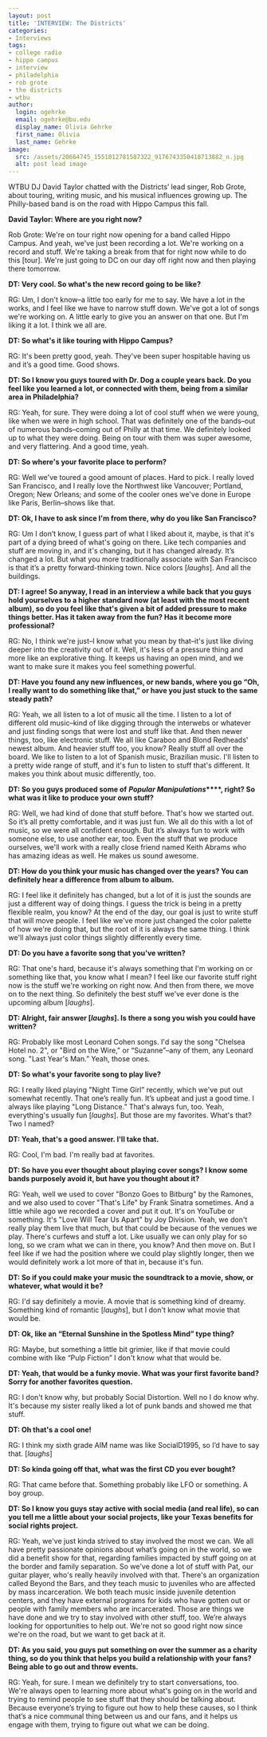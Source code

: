 ```yaml
---
layout: post
title: 'INTERVIEW: The Districts'
categories:
- Interviews
tags:
- college radio
- hippo campus
- interview
- philadelphia
- rob grote
- the districts
- wtbu
author:
  login: ogehrke
  email: ogehrke@bu.edu
  display_name: Olivia Gehrke
  first_name: Olivia
  last_name: Gehrke
image:
  src: /assets/20664745_1551012781587322_9176743350418713882_n.jpg
  alt: post lead image
---
```


WTBU DJ David Taylor chatted with the Districts’ lead singer, Rob Grote, about touring, writing music, and his musical influences growing up. The Philly-based band is on the road with Hippo Campus this fall.

**David Taylor: Where are you right now?**

Rob Grote: We're on tour right now opening for a band called Hippo Campus. And yeah, we've just been recording a lot. We're working on a record and stuff. We're taking a break from that for right now while to do this \[tour\]. We're just going to DC on our day off right now and then playing there tomorrow.

**DT: Very cool. So what's the new record going to be like?**

RG: Um, I don't know–a little too early for me to say. We have a lot in the works, and I feel like we have to narrow stuff down. We've got a lot of songs we're working on. A little early to give you an answer on that one. But I'm liking it a lot. I think we all are.

**DT: So what's it like touring with Hippo Campus?**

RG: It's been pretty good, yeah. They've been super hospitable having us and it’s a good time. Good shows.

**DT: So I know you guys toured with Dr. Dog a couple years back. Do you feel like you learned a lot, or connected with them, being from a similar area in Philadelphia?**

RG: Yeah, for sure. They were doing a lot of cool stuff when we were young, like when we were in high school. That was definitely one of the bands–out of numerous bands–coming out of Philly at that time. We definitely looked up to what they were doing. Being on tour with them was super awesome, and very flattering. And a good time, yeah.

**DT: So where's your favorite place to perform?**

RG: Well we've toured a good amount of places. Hard to pick. I really loved San Francisco, and I really love the Northwest like Vancouver; Portland, Oregon; New Orleans; and some of the cooler ones we've done in Europe like Paris, Berlin–shows like that.

**DT: Ok, I have to ask since I'm from there, why do you like San Francisco?**

RG: Um I don’t know, I guess part of what I liked about it, maybe, is that it's part of a dying breed of what's going on there. Like tech companies and stuff are moving in, and it's changing, but it has changed already. It’s changed a lot. But what you more traditionally associate with San Francisco is that it’s a pretty forward-thinking town. Nice colors \[_laughs_\]. And all the buildings.

**DT: I agree! So anyway, I read in an interview a while back that you guys hold yourselves to a higher standard now (at least with the most recent album), so do you feel like that's given a bit of added pressure to make things better. Has it taken away from the fun? Has it become more professional?**

RG: No, I think we're just–I know what you mean by that–it's just like diving deeper into the creativity out of it. Well, it's less of a pressure thing and more like an explorative thing. It keeps us having an open mind, and we want to make sure it makes you feel something powerful.

**DT: Have you found any new influences, or new bands, where you go “Oh, I really want to do something like that,” or have you just stuck to the same steady path?**

RG: Yeah, we all listen to a lot of music all the time. I listen to a lot of different old music–kind of like digging through the interwebs or whatever and just finding songs that were lost and stuff like that. And then newer things, too, like electronic stuff. We all like Caraboo and Blond Redheads' newest album. And heavier stuff too, you know? Really stuff all over the board. We like to listen to a lot of Spanish music, Brazilian music. I'll listen to a pretty wide range of stuff, and it's fun to listen to stuff that's different. It makes you think about music differently, too.

**DT: So you guys produced some of** **_Popular Manipulations_****, right? So what was it like to produce your own stuff?**

RG: Well, we had kind of done that stuff before. That's how we started out. So it’s all pretty comfortable, and it was just fun. We all do this with a lot of music, so we were all confident enough. But it’s always fun to work with someone else, to use another ear, too. Even the stuff that we produce ourselves, we'll work with a really close friend named Keith Abrams who has amazing ideas as well. He makes us sound awesome.

**DT: How do you think your music has changed over the years? You can definitely hear a difference from album to album.**

RG: I feel like it definitely has changed, but a lot of it is just the sounds are just a different way of doing things. I guess the trick is being in a pretty flexible realm, you know? At the end of the day, our goal is just to write stuff that will move people. I feel like we've more just changed the color palette of how we're doing that, but the root of it is always the same thing. I think we'll always just color things slightly differently every time.

**DT: Do you have a favorite song that you've written?**

RG: That one's hard, because it's always something that I'm working on or something like that, you know what I mean? I feel like our favorite stuff right now is the stuff we're working on right now. And then from there, we move on to the next thing. So definitely the best stuff we've ever done is the upcoming album \[_laughs_\].

**DT: Alright, fair answer \[****_laughs_****\]. Is there a song you wish you could have written?**

RG: Probably like most Leonard Cohen songs. I'd say the song "Chelsea Hotel no. 2", or "Bird on the Wire," or “Suzanne”–any of them, any Leonard song. "Last Year's Man.” Yeah, those ones.

**DT: So what's your favorite song to play live?**

RG: I really liked playing "Night Time Girl” recently, which we've put out somewhat recently. That one’s really fun. It’s upbeat and just a good time. I always like playing "Long Distance.” That's always fun, too. Yeah, everything's usually fun \[_laughs_\]. But those are my favorites. What's that? Two I named?

**DT: Yeah, that's a good answer. I'll take that.**

RG: Cool, I'm bad. I'm really bad at favorites.

**DT: So have you ever thought about playing cover songs? I know some bands purposely avoid it, but have you thought about it?**

RG: Yeah, well we used to cover "Bonzo Goes to Bitburg" by the Ramones, and we also used to cover "That's Life" by Frank Sinatra sometimes. And a little while ago we recorded a cover and put it out. It's on YouTube or something. It's "Love Will Tear Us Apart" by Joy Division. Yeah, we don't really play them live that much, but that could be because of the venues we play. There's curfews and stuff a lot. Like usually we can only play for so long, so we cram what we can in there, you know? And then move on. But I feel like if we had the position where we could play slightly longer, then we would definitely work a lot more of that in, because it's fun.

**DT: So if you could make your music the soundtrack to a movie, show, or whatever, what would it be?**

RG: I'd say definitely a movie. A movie that is something kind of dreamy. Something kind of romantic \[_laughs_\], but I don't know what movie that would be.

**DT: Ok, like an “Eternal Sunshine in the Spotless Mind” type thing?**

RG: Maybe, but something a little bit grimier, like if that movie could combine with like “Pulp Fiction” I don't know what that would be.

**DT: Yeah, that would be a funky movie. What was your first favorite band? Sorry for another favorites question.**

RG: I don't know why, but probably Social Distortion. Well no I do know why. It's because my sister really liked a lot of punk bands and showed me that stuff.

**DT: Oh that's a cool one!**

RG: I think my sixth grade AIM name was like SocialD1995, so I’d have to say that. \[_laughs_\]

**DT: So kinda going off that, what was the first CD you ever bought?**

RG: That came before that. Something probably like LFO or something. A boy group.

**DT: So I know you guys stay active with social media (and real life), so can you tell me a little about your social projects, like your Texas benefits for social rights project.**

RG: Yeah, we've just kinda strived to stay involved the most we can. We all have pretty passionate opinions about what’s going on in the world, so we did a benefit show for that, regarding families impacted by stuff going on at the border and family separation. So we've done a lot of stuff with Pat, our guitar player, who's really heavily involved with that. There's an organization called Beyond the Bars, and they teach music to juveniles who are affected by mass incarceration. We both teach music inside juvenile detention centers, and they have external programs for kids who have gotten out or people with family members who are incarcerated. Those are things we have done and we try to stay involved with other stuff, too. We’re always looking for opportunities to help out. We're not so good right now since we're on the road, but we want to get back at it.

**DT: As you said, you guys put something on over the summer as a charity thing, so do you think that helps you build a relationship with your fans? Being able to go out and throw events.**

RG: Yeah, for sure. I mean we definitely try to start conversations, too. We're always open to learning more about what's going on in the world and trying to remind people to see stuff that they should be talking about. Because everyone’s trying to figure out how to help these causes, so I think that’s a nice communal thing between us and our fans, and it helps us engage with them, trying to figure out what we can be doing.
